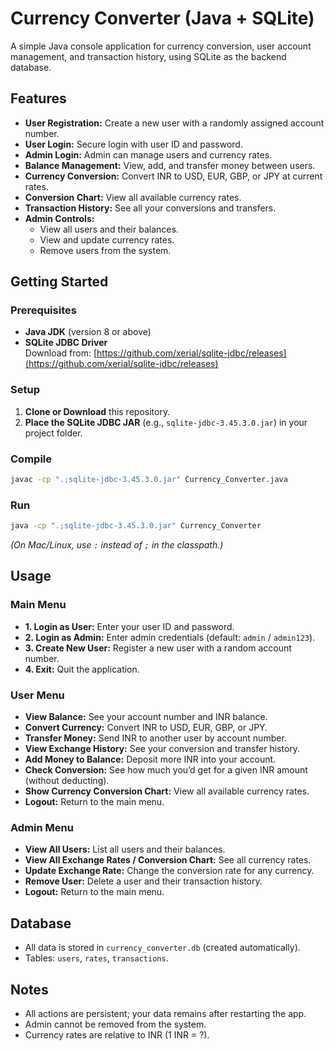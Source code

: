 # Currency Converter (Java + SQLite)

A simple Java console application for currency conversion, user account management, and transaction history, using SQLite as the backend database.

## Features

- **User Registration:** Create a new user with a randomly assigned account number.
- **User Login:** Secure login with user ID and password.
- **Admin Login:** Admin can manage users and currency rates.
- **Balance Management:** View, add, and transfer money between users.
- **Currency Conversion:** Convert INR to USD, EUR, GBP, or JPY at current rates.
- **Conversion Chart:** View all available currency rates.
- **Transaction History:** See all your conversions and transfers.
- **Admin Controls:**
  - View all users and their balances.
  - View and update currency rates.
  - Remove users from the system.

## Getting Started

### Prerequisites

- **Java JDK** (version 8 or above)
- **SQLite JDBC Driver**  
  Download from: [https://github.com/xerial/sqlite-jdbc/releases](https://github.com/xerial/sqlite-jdbc/releases)

### Setup

1. **Clone or Download** this repository.
2. **Place the SQLite JDBC JAR** (e.g., `sqlite-jdbc-3.45.3.0.jar`) in your project folder.

### Compile

```sh
javac -cp ".;sqlite-jdbc-3.45.3.0.jar" Currency_Converter.java
```

### Run

```sh
java -cp ".;sqlite-jdbc-3.45.3.0.jar" Currency_Converter
```

*(On Mac/Linux, use `:` instead of `;` in the classpath.)*

## Usage

### Main Menu

- **1. Login as User:** Enter your user ID and password.
- **2. Login as Admin:** Enter admin credentials (default: `admin` / `admin123`).
- **3. Create New User:** Register a new user with a random account number.
- **4. Exit:** Quit the application.

### User Menu

- **View Balance:** See your account number and INR balance.
- **Convert Currency:** Convert INR to USD, EUR, GBP, or JPY.
- **Transfer Money:** Send INR to another user by account number.
- **View Exchange History:** See your conversion and transfer history.
- **Add Money to Balance:** Deposit more INR into your account.
- **Check Conversion:** See how much you’d get for a given INR amount (without deducting).
- **Show Currency Conversion Chart:** View all available currency rates.
- **Logout:** Return to the main menu.

### Admin Menu

- **View All Users:** List all users and their balances.
- **View All Exchange Rates / Conversion Chart:** See all currency rates.
- **Update Exchange Rate:** Change the conversion rate for any currency.
- **Remove User:** Delete a user and their transaction history.
- **Logout:** Return to the main menu.

## Database

- All data is stored in `currency_converter.db` (created automatically).
- Tables: `users`, `rates`, `transactions`.

## Notes

- All actions are persistent; your data remains after restarting the app.
- Admin cannot be removed from the system.
- Currency rates are relative to INR (1 INR = ?).